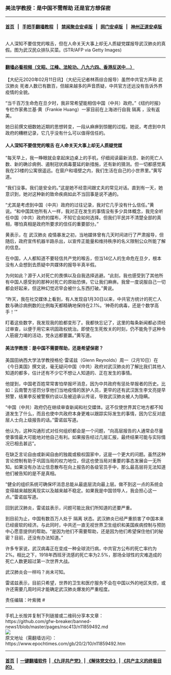 ### 美法学教授：是中国不需帮助 还是官方想保密
------------------------

#### [首页](https://github.com/gfw-breaker/banned-news1/blob/master/README.md) &nbsp;&nbsp;|&nbsp;&nbsp; [手把手翻墙教程](https://github.com/gfw-breaker/guides/wiki) &nbsp;&nbsp;|&nbsp;&nbsp; [禁闻聚合安卓版](https://github.com/gfw-breaker/bn-android) &nbsp;&nbsp;|&nbsp;&nbsp; [网门安卓版](https://github.com/oGate2/oGate) &nbsp;&nbsp;|&nbsp;&nbsp; [神州正道安卓版](https://github.com/SzzdOgate/update) 



<div><img alt="" class="aligncenter wp-post-image" src="https://i.epochtimes.com/assets/uploads/2020/02/GettyImages-1199809869-600x400.jpg"/>
<div class="red16 caption">
 <p>
  人人深知不要信党的喉舌，但在人命关天大事上却无人质疑党媒报导武汉肺炎的真假。图为武汉民众排队买菜。(STR/AFP via Getty Images)
 </p>
</div>
</div><hr/>

#### [翻墙必看视频（文昭、江峰、法轮功、八九六四、香港反送中...）](https://github.com/gfw-breaker/banned-news1/blob/master/pages/link3.md)

<div><p>
 【大纪元2020年02月11日讯】（大纪元记者林燕综合报导）虽然中共官方声称
 <ok href="https://www.epochtimes.com/gb/tag/%E6%AD%A6%E6%B1%89%E8%82%BA%E7%82%8E.html">
  武汉肺炎
 </ok>
 死者人数已有数百，但越来越多的声音质疑，中共官方还远没有告诉外界疫情的全貌。
</p>
<p>
 “当千百万生命危在旦夕时，我非常希望能相信中国（中共）政府。”《纽约时报》专栏作家弗兰基·黄（Frankie Huang）一家目前在上海进行自我
 <ok href="https://www.epochtimes.com/gb/tag/%E9%9A%94%E7%A6%BB.html">
  隔离
 </ok>
 ，没有返美。
</p>
<p>
 她日前撰文细数她近期的思想转变，一段从痳痹到惊醒的过程。她说，考虑到中共政府的糟糕记录，它几乎没有什么可以值得信任的。
</p>
<h4>
 人人深知不要信党的喉舌 在人命关天大事上却无人质疑党媒
</h4>
<p>
 “每天早上，我一睁眼就会拿起床边桌上的手机，仔细阅读最新消息、新的死亡人数、新的确诊病例、遏制冠状病毒蔓延的新措施，还有新的猜测。但一切都感觉离我在23楼的公寓很遥远。在窗户和墙壁之内，我们生活在自己的小世界里。”黄写道。
</p>
<p>
 “我们没事。我们是安全的。”这是她不经意间跟丈夫的常见对话。直到有一天，她意识到，她对这种新的致命疾病如此不当回事是说不通的。
</p>
<p>
 “尤其是考虑到中国（中共）政府的过往记录，我对它几乎没有什么信任。”黄说。“和中国其他所有人一样，我对正在发生的事情没有多少具体概念，我完全听任中国（中共）政府的摆布，不知它会如何选择。但我们平民并不清楚全部的真相，哪怕真相是政府所要求的信任的重要部分。”
</p>
<p>
 黄表示，在
 <ok href="https://www.epochtimes.com/gb/tag/%E6%AD%A6%E6%B1%89%E8%82%BA%E7%82%8E.html">
  武汉肺炎
 </ok>
 疫情暴发之初，当地媒体曾有几天时间进行了严肃报导，但随后，政府宣传机器半路杀出，以宣传正能量和维持秩序的名义限制公众所能了解的信息。
</p>
<p>
 在中国，人人都知道不要轻信共产党的喉舌，但当14亿人的生命危在旦夕，根本没有人会想到去质疑中共媒体的报导半真半假。
</p>
<p>
 为何如此？源于人对死亡的畏惧以及自我选择逃避。“此刻，我也感受到了其他所有中国人感受到的那种对死亡的原始恐惧，它让我们麻痹。我曾一度说服自己一切都会好起来，但这种幻觉迟早会被什么东西打破。”黄说。
</p>
<p>
 “昨天，我在社交媒体上看到，有人发现自1月30日以来，中共官方统计的死亡人数与确诊病例数的比例每天都精确地保持在2.1%。‘神奇的病毒，还是个数学高手！’”
</p>
<p>
 盯着这些数字，我发现我的脸都变形了。我都快忘记了，这里的每条新闻都必须经过审查，以便于用它来巩固政权统治。即使在生死攸关的时刻，仍不能免于这种令人筋疲力竭的活动，党永远都要赢。”黄写道。
</p>
<h4>
 美法学教授：是中国不需要帮助，还是希望保密？
</h4>
<p>
 美国田纳西大学法学教授格伦·雷诺兹（Glenn Reynolds）周一（2月10日）在《今日美国》撰文说，毫无疑问中国（中共）政府对武汉肺炎的了解比我们其他人知道的都多，估计还有不少它不想让人知道的、正在发生的事情。
</p>
<p>
 他提到，中国老百姓常常害怕举报坏消息，因为中共政府有惩处举报者的历史。比如：云南警方惩罚分享他们当地疫情的医护人员，更早的还有武汉医生李文亮提早预警，结果李反被警察约谈以及被迫承认传谣，导致武汉肺炎被人为隐瞒。
</p>
<p>
 “中国（中共）政府仍在继续审查新闻和社交媒体。这不仅使世界其它地方都不知道发生了什么，而且也使中共政府本身更难以跟踪实际发生的事情，因为它反对底层人士向上级报告的话。”雷诺兹写道。
</p>
<p>
 他认为，这种沟通形式对任何组织都会是一个问题，“向高层报告的人通常会尽量使事情最大可能地对他自己有利。如果报告经过几层汇报，最终结果可能与实际情况已相去甚远”。
</p>
<p>
 在缺乏言论自由或新闻自由的独裁或极权国家中，这是一个更大的问题。虽然这种言论控制有助于巩固当局的权力地位，但这也使当局对重要的事态发展会一无所知。如果没有办法让信息散布在向上报告的各级官员手中，那么最高层将无法知道他们被告知的是不是真相。
</p>
<p>
 “健全的组织系统可确保坏消息总能从最底层流向最上层。做不到这一点的系统会变得越来越脱离现实以及越来越不稳定。如果我是中国领导人，我会担心这一点。”雷诺兹写道。
</p>
<p>
 回到武汉肺炎，雷诺兹表示，问题可能比我们所知道的还要严重。
</p>
<p>
 到目前为止，中国有数百万人处于
 <ok href="https://www.epochtimes.com/gb/tag/%E9%9A%94%E7%A6%BB.html">
  隔离
 </ok>
 状态。武汉肺炎已经严重损害了中国本来已经疲软的经济。与此同时，中共还一直无视世界卫生组织和美国疾病控制与预防中心愿意提供的帮助。“是因为他们不需要帮助，还是因为他们希望保住他们的秘密？目前，还没有办法知道。”
</p>
<p>
 许多专家说，武汉病毒正在变成一种全球流行病，中共官方公布的死亡率约为2%。相比之下，1918年西班牙流感的死亡率为2.5%，那场全球性的灾难造成的死亡人数更超过第一次世界大战。
</p>
<p>
 武汉肺炎会一样吗？尚未可知。
</p>
<p>
 雷诺兹表示，目前只希望，世界的卫生和医疗服务不会在中国以外的地区失控，或许还需要几周时间才能确定武汉肺炎爆发的严重程度。
</p>
<p>
 责任编辑：叶紫微 #
</p>
</div>
<hr/>
手机上长按并复制下列链接或二维码分享本文章：<br/>
https://github.com/gfw-breaker/banned-news1/blob/master/pages/nsc413/n11859492.md <br/>
<a href='https://github.com/gfw-breaker/banned-news1/blob/master/pages/nsc413/n11859492.md'><img src='https://github.com/gfw-breaker/banned-news1/blob/master/pages/nsc413/n11859492.md.png'/></a> <br/>
原文地址（需翻墙访问）：https://www.epochtimes.com/gb/20/2/10/n11859492.htm


------------------------
#### [首页](https://github.com/gfw-breaker/banned-news1/blob/master/README.md) &nbsp;|&nbsp; [一键翻墙软件](https://github.com/gfw-breaker/nogfw/blob/master/README.md) &nbsp;| [《九评共产党》](https://github.com/gfw-breaker/9ping.md/blob/master/README.md#九评之一评共产党是什么) | [《解体党文化》](https://github.com/gfw-breaker/jtdwh.md/blob/master/README.md) | [《共产主义的终极目的》](https://github.com/gfw-breaker/gczydzjmd.md/blob/master/README.md)


<img src='http://gfw-breaker.win/banned-news/pages/nsc413/n11859492.md' width='0px' height='0px'/>